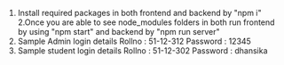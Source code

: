 1. Install required packages in both frontend and backend by "npm i"
2.Once you are able to see node_modules folders in both run frontend by using "npm start" and backend by "npm run server"
3. Sample Admin login details
    Rollno : 51-12-312
    Password : 12345
4. Sample student login details
    Rollno : 51-12-302
    Password : dhansika
